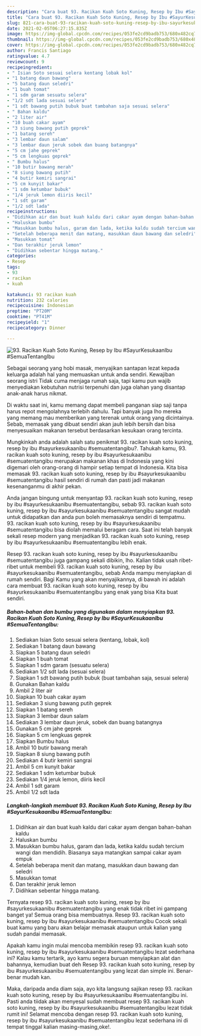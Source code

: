 ```yaml
---
description: "Cara buat 93. Racikan Kuah Soto Kuning, Resep by Ibu #SayurKesukaanIbu #SemuaTentangIbu yang enak dan Mudah Dibuat"
title: "Cara buat 93. Racikan Kuah Soto Kuning, Resep by Ibu #SayurKesukaanIbu #SemuaTentangIbu yang enak dan Mudah Dibuat"
slug: 821-cara-buat-93-racikan-kuah-soto-kuning-resep-by-ibu-sayurkesukaanibu-semuatentangibu-yang-enak-dan-mudah-dibuat
date: 2021-02-05T06:27:15.835Z
image: https://img-global.cpcdn.com/recipes/053fe2cd9badb753/680x482cq70/93-racikan-kuah-soto-kuning-resep-by-ibu-sayurkesukaanibu-semuatentangibu-foto-resep-utama.jpg
thumbnail: https://img-global.cpcdn.com/recipes/053fe2cd9badb753/680x482cq70/93-racikan-kuah-soto-kuning-resep-by-ibu-sayurkesukaanibu-semuatentangibu-foto-resep-utama.jpg
cover: https://img-global.cpcdn.com/recipes/053fe2cd9badb753/680x482cq70/93-racikan-kuah-soto-kuning-resep-by-ibu-sayurkesukaanibu-semuatentangibu-foto-resep-utama.jpg
author: Francis Santiago
ratingvalue: 4.7
reviewcount: 9
recipeingredient:
- " Isian Soto sesuai selera kentang lobak kol"
- "1 batang daun bawang"
- "5 batang daun seledri"
- "1 buah tomat"
- "1 sdm garam sesuatu selera"
- "1/2 sdt lada sesuai selera"
- "1 sdt bawang putih bubuk buat tambahan saja sesuai selera"
- " Bahan kaldu"
- "2 liter air"
- "10 buah cakar ayam"
- "3 siung bawang putih geprek"
- "1 batang sereh"
- "3 lembar daun salam"
- "3 lembar daun jeruk sobek dan buang batangnya"
- "5 cm jahe geprek"
- "5 cm lengkuas geprek"
- " Bumbu halus"
- "10 butir bawang merah"
- "8 siung bawang putih"
- "4 butir kemiri sangrai"
- "5 cm kunyit bakar"
- "1 sdm ketumbar bubuk"
- "1/4 jeruk lemon diiris kecil"
- "1 sdt garam"
- "1/2 sdt lada"
recipeinstructions:
- "Didihkan air dan buat kuah kaldu dari cakar ayam dengan bahan-bahan kaldu"
- "Haluskan bumbu"
- "Masukkan bumbu halus, garam dan lada, ketika kaldu sudah tercium wangi dan mendidih. Biasanya saya matangkan sampai cakar ayam empuk"
- "Setelah beberapa menit dan matang, masukkan daun bawang dan seledri"
- "Masukkan tomat"
- "Dan terakhir jeruk lemon"
- "Didihkan sebentar hingga matang."
categories:
- Resep
tags:
- 93
- racikan
- kuah

katakunci: 93 racikan kuah 
nutrition: 232 calories
recipecuisine: Indonesian
preptime: "PT20M"
cooktime: "PT41M"
recipeyield: "1"
recipecategory: Dinner

---
```



![93. Racikan Kuah Soto Kuning, Resep by Ibu #SayurKesukaanIbu #SemuaTentangIbu](https://img-global.cpcdn.com/recipes/053fe2cd9badb753/680x482cq70/93-racikan-kuah-soto-kuning-resep-by-ibu-sayurkesukaanibu-semuatentangibu-foto-resep-utama.jpg)

Sebagai seorang yang hobi masak, menyajikan santapan lezat kepada keluarga adalah hal yang memuaskan untuk anda sendiri. Kewajiban seorang istri Tidak cuma menjaga rumah saja, tapi kamu pun wajib menyediakan kebutuhan nutrisi terpenuhi dan juga olahan yang disantap anak-anak harus nikmat.

Di waktu  saat ini, kamu memang dapat membeli panganan siap saji tanpa harus repot mengolahnya terlebih dahulu. Tapi banyak juga lho mereka yang memang mau memberikan yang terenak untuk orang yang dicintainya. Sebab, memasak yang dibuat sendiri akan jauh lebih bersih dan bisa menyesuaikan makanan tersebut berdasarkan kesukaan orang tercinta. 



Mungkinkah anda adalah salah satu penikmat 93. racikan kuah soto kuning, resep by ibu #sayurkesukaanibu #semuatentangibu?. Tahukah kamu, 93. racikan kuah soto kuning, resep by ibu #sayurkesukaanibu #semuatentangibu merupakan makanan khas di Indonesia yang kini digemari oleh orang-orang di hampir setiap tempat di Indonesia. Kita bisa memasak 93. racikan kuah soto kuning, resep by ibu #sayurkesukaanibu #semuatentangibu hasil sendiri di rumah dan pasti jadi makanan kesenanganmu di akhir pekan.

Anda jangan bingung untuk menyantap 93. racikan kuah soto kuning, resep by ibu #sayurkesukaanibu #semuatentangibu, sebab 93. racikan kuah soto kuning, resep by ibu #sayurkesukaanibu #semuatentangibu sangat mudah untuk didapatkan dan anda pun boleh memasaknya sendiri di tempatmu. 93. racikan kuah soto kuning, resep by ibu #sayurkesukaanibu #semuatentangibu bisa diolah memalui beragam cara. Saat ini telah banyak sekali resep modern yang menjadikan 93. racikan kuah soto kuning, resep by ibu #sayurkesukaanibu #semuatentangibu lebih enak.

Resep 93. racikan kuah soto kuning, resep by ibu #sayurkesukaanibu #semuatentangibu juga gampang sekali dibikin, lho. Kalian tidak usah ribet-ribet untuk membeli 93. racikan kuah soto kuning, resep by ibu #sayurkesukaanibu #semuatentangibu, sebab Anda mampu menyiapkan di rumah sendiri. Bagi Kamu yang akan menyajikannya, di bawah ini adalah cara membuat 93. racikan kuah soto kuning, resep by ibu #sayurkesukaanibu #semuatentangibu yang enak yang bisa Kita buat sendiri.

<!--inarticleads1-->

##### Bahan-bahan dan bumbu yang digunakan dalam menyiapkan 93. Racikan Kuah Soto Kuning, Resep by Ibu #SayurKesukaanIbu #SemuaTentangIbu:

1. Sediakan  Isian Soto sesuai selera (kentang, lobak, kol)
1. Sediakan 1 batang daun bawang
1. Siapkan 5 batang daun seledri
1. Siapkan 1 buah tomat
1. Siapkan 1 sdm garam (sesuatu selera)
1. Sediakan 1/2 sdt lada (sesuai selera)
1. Siapkan 1 sdt bawang putih bubuk (buat tambahan saja, sesuai selera)
1. Gunakan  Bahan kaldu
1. Ambil 2 liter air
1. Siapkan 10 buah cakar ayam
1. Sediakan 3 siung bawang putih geprek
1. Siapkan 1 batang sereh
1. Siapkan 3 lembar daun salam
1. Sediakan 3 lembar daun jeruk, sobek dan buang batangnya
1. Gunakan 5 cm jahe geprek
1. Siapkan 5 cm lengkuas geprek
1. Siapkan  Bumbu halus
1. Ambil 10 butir bawang merah
1. Siapkan 8 siung bawang putih
1. Sediakan 4 butir kemiri sangrai
1. Ambil 5 cm kunyit bakar
1. Sediakan 1 sdm ketumbar bubuk
1. Sediakan 1/4 jeruk lemon, diiris kecil
1. Ambil 1 sdt garam
1. Ambil 1/2 sdt lada




<!--inarticleads2-->

##### Langkah-langkah membuat 93. Racikan Kuah Soto Kuning, Resep by Ibu #SayurKesukaanIbu #SemuaTentangIbu:

1. Didihkan air dan buat kuah kaldu dari cakar ayam dengan bahan-bahan kaldu
1. Haluskan bumbu
1. Masukkan bumbu halus, garam dan lada, ketika kaldu sudah tercium wangi dan mendidih. Biasanya saya matangkan sampai cakar ayam empuk
1. Setelah beberapa menit dan matang, masukkan daun bawang dan seledri
1. Masukkan tomat
1. Dan terakhir jeruk lemon
1. Didihkan sebentar hingga matang.




Ternyata resep 93. racikan kuah soto kuning, resep by ibu #sayurkesukaanibu #semuatentangibu yang enak tidak ribet ini gampang banget ya! Semua orang bisa membuatnya. Resep 93. racikan kuah soto kuning, resep by ibu #sayurkesukaanibu #semuatentangibu Cocok sekali buat kamu yang baru akan belajar memasak ataupun untuk kalian yang sudah pandai memasak.

Apakah kamu ingin mulai mencoba membikin resep 93. racikan kuah soto kuning, resep by ibu #sayurkesukaanibu #semuatentangibu lezat sederhana ini? Kalau kamu tertarik, ayo kamu segera buruan menyiapkan alat dan bahannya, kemudian buat deh Resep 93. racikan kuah soto kuning, resep by ibu #sayurkesukaanibu #semuatentangibu yang lezat dan simple ini. Benar-benar mudah kan. 

Maka, daripada anda diam saja, ayo kita langsung sajikan resep 93. racikan kuah soto kuning, resep by ibu #sayurkesukaanibu #semuatentangibu ini. Pasti anda tiidak akan menyesal sudah membuat resep 93. racikan kuah soto kuning, resep by ibu #sayurkesukaanibu #semuatentangibu lezat tidak rumit ini! Selamat mencoba dengan resep 93. racikan kuah soto kuning, resep by ibu #sayurkesukaanibu #semuatentangibu lezat sederhana ini di tempat tinggal kalian masing-masing,oke!.

